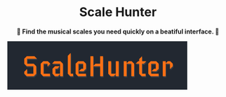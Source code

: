 <div align="center">
    <h1>Scale Hunter</h1>
    <b>🎸 Find the musical scales you need quickly on a beatiful interface. 🎸</b>
</div>

![header](src/assets/images/logo.png)